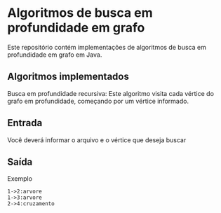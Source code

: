 # Algoritmos de busca em profundidade em grafo

Este repositório contém implementações de algoritmos de busca em profundidade em grafo em Java.
## Algoritmos implementados
Busca em profundidade recursiva: Este algoritmo visita cada vértice do grafo em profundidade, começando por um vértice informado.

## Entrada
Você deverá informar o arquivo e o vértice que deseja buscar

## Saída
Exemplo
````
1->2:arvore
1->3:arvore
2->4:cruzamento

````

